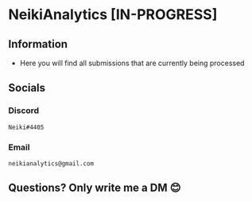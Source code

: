# NeikiAnalytics [IN-PROGRESS]

## Information
- Here you will find all submissions that are currently being processed

## Socials

### Discord
```
Neiki#4405 
```

### Email
```
neikianalytics@gmail.com 
```

## Questions? Only write me a DM 😊